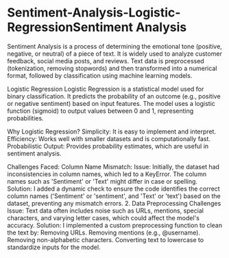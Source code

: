 # Sentiment-Analysis-Logistic-RegressionSentiment Analysis
Sentiment Analysis is a process of determining the emotional tone (positive, negative, or neutral) of a piece of text. It is widely used to analyze customer feedback, social media posts, and reviews. Text data is preprocessed (tokenization, removing stopwords) and then transformed into a numerical format, followed by classification using machine learning models.

Logistic Regression
Logistic Regression is a statistical model used for binary classification. It predicts the probability of an outcome (e.g., positive or negative sentiment) based on input features. The model uses a logistic function (sigmoid) to output values between 0 and 1, representing probabilities.

Why Logistic Regression?
Simplicity: It is easy to implement and interpret.
Efficiency: Works well with smaller datasets and is computationally fast.
Probabilistic Output: Provides probability estimates, which are useful in sentiment analysis.

Challenges Faced:
Column Name Mismatch:
Issue: Initially, the dataset had inconsistencies in column names, which led to a KeyError. The column names such as 'Sentiment' or 'Text' might differ in case or spelling.
Solution: I added a dynamic check to ensure the code identifies the correct column names ('Sentiment' or 'sentiment', and 'Text' or 'text') based on the dataset, preventing any mismatch errors.
2. Data Preprocessing Challenges
Issue: Text data often includes noise such as URLs, mentions, special characters, and varying letter cases, which could affect the model's accuracy.
Solution: I implemented a custom preprocessing function to clean the text by:
Removing URLs.
Removing mentions (e.g., @username).
Removing non-alphabetic characters.
Converting text to lowercase to standardize inputs for the model.
